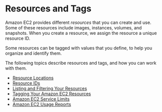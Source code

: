 # Resources and Tags<a name="EC2_Resources"></a>

Amazon EC2 provides different *resources* that you can create and use\. Some of these resources include images, instances, volumes, and snapshots\. When you create a resource, we assign the resource a unique resource ID\. 

Some resources can be tagged with values that you define, to help you organize and identify them\.

The following topics describe resources and tags, and how you can work with them\.


+ [Resource Locations](resources.md)
+ [Resource IDs](resource-ids.md)
+ [Listing and Filtering Your Resources](Using_Filtering.md)
+ [Tagging Your Amazon EC2 Resources](Using_Tags.md)
+ [Amazon EC2 Service Limits](ec2-resource-limits.md)
+ [Amazon EC2 Usage Reports](usage-reports.md)